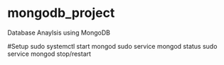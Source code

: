 # mongodb_project
Database Anaylsis using MongoDB

#Setup
sudo systemctl start mongod
sudo service mongod status
sudo service mongod stop/restart

